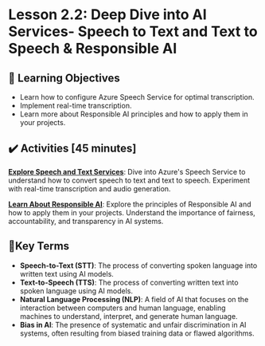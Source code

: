 <!-- 💡 Tip for viewing this file: To see this markdown file in a nicely formatted preview mode in VS Code, press Ctrl+Shift+V. You can also right-click on the file tab and select "Open Preview" or use the Command Palette (Ctrl+Shift+P) and search for "Markdown: Open Preview". -->

# Lesson 2.2: Deep Dive into AI Services- Speech to Text and Text to Speech & Responsible AI

## 🎯 Learning Objectives

- Learn how to configure Azure Speech Service for optimal transcription.
- Implement real-time transcription.
- Learn more about Responsible AI principles and how to apply them in your projects.

## ✔️ Activities [45 minutes]

[**Explore Speech and Text Services**](activity-explore-speech-text-services.md): Dive into Azure's Speech Service to understand how to convert speech to text and text to speech. Experiment with real-time transcription and audio generation.

[**Learn About Responsible AI**](activity-responsible-ai.md): Explore the principles of Responsible AI and how to apply them in your projects. Understand the importance of fairness, accountability, and transparency in AI systems.

## 📑Key Terms

- **Speech-to-Text (STT)**: The process of converting spoken language into written text using AI models.
- **Text-to-Speech (TTS)**: The process of converting written text into spoken language using AI models.
- **Natural Language Processing (NLP)**: A field of AI that focuses on the interaction between computers and human language, enabling machines to understand, interpret, and generate human language.
- **Bias in AI**: The presence of systematic and unfair discrimination in AI systems, often resulting from biased training data or flawed algorithms.
